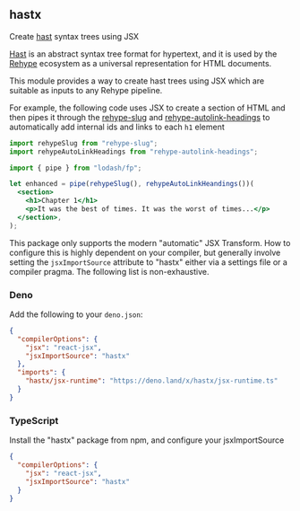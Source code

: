 ## hastx

Create [hast][hast] syntax trees using JSX

[Hast][hast] is an abstract syntax tree format for hypertext, and it is used by
the [Rehype][Rehype] ecosystem as a universal representation for HTML documents.

This module provides a way to create hast trees using JSX which are suitable as
inputs to any Rehype pipeline.

For example, the following code uses JSX to create a section of HTML and then
pipes it through the [rehype-slug][rehype-slug] and
[rehype-autolink-headings][rehype-autolink-headings] to automatically add
internal ids and links to each `h1` element

```jsx
import rehypeSlug from "rehype-slug";
import rehypeAutoLinkHeadings from "rehype-autolink-headings";

import { pipe } from "lodash/fp";

let enhanced = pipe(rehypeSlug(), rehypeAutoLinkHeandings())(
  <section>
    <h1>Chapter 1</h1>
    <p>It was the best of times. It was the worst of times...</p>
  </section>,
);
```

This package only supports the modern "automatic" JSX Transform. How to
configure this is highly dependent on your compiler, but generally involve
setting the `jsxImportSource` attribute to "hastx" either via a settings file or
a compiler pragma. The following list is non-exhaustive.

### Deno

Add the following to your `deno.json`:

```json
{
  "compilerOptions": {
    "jsx": "react-jsx",
    "jsxImportSource": "hastx"
  },
  "imports": {
    "hastx/jsx-runtime": "https://deno.land/x/hastx/jsx-runtime.ts"
  }
}
```

### TypeScript

Install the "hastx" package from npm, and configure your jsxImportSource

```json
{
  "compilerOptions": {
    "jsx": "react-jsx",
    "jsxImportSource": "hastx"
  }
}
```

[hast]: https://github.com/syntax-tree/hast
[Rehype]: https://github.com/rehypejs/rehype
[rehype-slug]: https://github.com/rehypejs/rehype-slug
[rehype-autolink-headings]: https://github.com/rehypejs/rehype-autolink-headings
